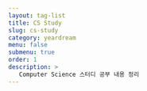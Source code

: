 ```yaml
---
layout: tag-list
title: CS Study
slug: cs-study
category: yeardream
menu: false
submenu: true
order: 1
description: >
   Computer Science 스터디 공부 내용 정리
---
```

